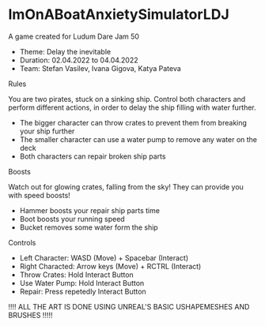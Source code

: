 # ImOnABoatAnxietySimulatorLDJ
A game created for Ludum Dare Jam 50

* Theme: Delay the inevitable
* Duration: 02.04.2022 to 04.04.2022
* Team: Stefan Vasilev, Ivana Gigova, Katya Pateva

Rules

You are two pirates, stuck on a sinking ship. Control both characters and perform different actions, in order to delay the ship filling with water further.
*	The bigger character can throw crates to prevent them from breaking your ship further
*	The smaller character can use a water pump to remove any water on the deck
*	Both characters can repair broken ship parts

Boosts

Watch out for glowing crates, falling from the sky! They can provide you with speed boosts!
*	Hammer boosts your repair ship parts time
*	Boot boosts your running speed
*	Bucket removes some water form the ship

Controls

*	Left Character: WASD (Move) + Spacebar (Interact)
*	Right Characted: Arrow keys (Move) + RCTRL (Interact)
*	Throw Crates: Hold Interact Button
*	Use Water Pump: Hold Interact Button
*	Repair: Press repetedly Interact Button

!!!! ALL THE ART IS DONE USING UNREAL'S BASIC USHAPEMESHES AND BRUSHES !!!!!

